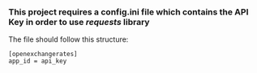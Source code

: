 ### This project requires a **config.ini** file which contains the API Key in order to use *requests* library

The file should follow this structure:

    [openexchangerates]
    app_id = api_key
